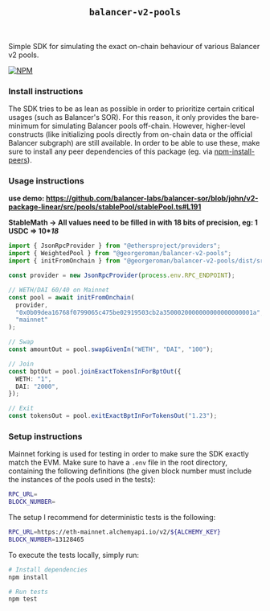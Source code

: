<div align="center">
  <h2><code>balancer-v2-pools</code></h2>
</div>

<br/>

Simple SDK for simulating the exact on-chain behaviour of various Balancer v2 pools.

[![NPM](https://nodei.co/npm/@georgeroman/balancer-v2-pools.png?mini=true)](https://www.npmjs.com/package/@georgeroman/balancer-v2-pools)

### Install instructions

The SDK tries to be as lean as possible in order to prioritize certain critical usages (such as Balancer's SOR). For this reason, it only provides the bare-minimum for simulating Balancer pools off-chain. However, higher-level constructs (like initializing pools directly from on-chain data or the official Balancer subgraph) are still available. In order to be able to use these, make sure to install any peer dependencies of this package (eg. via [npm-install-peers](https://www.npmjs.com/package/npm-install-peers)).

### Usage instructions

**use demo: https://github.com/balancer-labs/balancer-sor/blob/john/v2-package-linear/src/pools/stablePool/stablePool.ts#L191**

**StableMath -> All values need to be filled in with 18 bits of precision, eg: 1 USDC => 10\**18***

```typescript
import { JsonRpcProvider } from "@ethersproject/providers";
import { WeightedPool } from "@georgeroman/balancer-v2-pools";
import { initFromOnchain } from "@georgeroman/balancer-v2-pools/dist/src/initializers/weighted";

const provider = new JsonRpcProvider(process.env.RPC_ENDPOINT);

// WETH/DAI 60/40 on Mainnet
const pool = await initFromOnchain(
  provider,
  "0x0b09dea16768f0799065c475be02919503cb2a3500020000000000000000001a",
  "mainnet"
);

// Swap
const amountOut = pool.swapGivenIn("WETH", "DAI", "100");

// Join
const bptOut = pool.joinExactTokensInForBptOut({
  WETH: "1",
  DAI: "2000",
});

// Exit
const tokensOut = pool.exitExactBptInForTokensOut("1.23");
```

### Setup instructions

Mainnet forking is used for testing in order to make sure the SDK exactly match the EVM. Make sure to have a `.env` file in the root directory, containing the following definitions (the given block number must include the instances of the pools used in the tests):

```bash
RPC_URL=
BLOCK_NUMBER=
```

The setup I recommend for deterministic tests is the following:

```bash
RPC_URL=https://eth-mainnet.alchemyapi.io/v2/${ALCHEMY_KEY}
BLOCK_NUMBER=13128465
```

To execute the tests locally, simply run:

```bash
# Install dependencies
npm install

# Run tests
npm test
```
